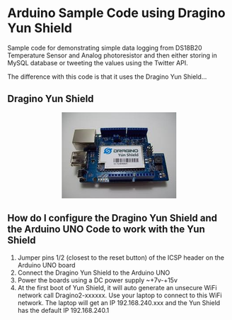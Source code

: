 # Arduino Sample Code using Dragino Yun Shield
Sample code for demonstrating simple data logging from DS18B20 Temperature Sensor and Analog photoresistor and then either storing in MySQL database or tweeting the values using the Twitter API.

The difference with this code is that it uses the Dragino Yun Shield...

## Dragino Yun Shield </br>
<p align="center">
	<img src="../Arduino-Images/dragino-yun-shield.png" alt="Dragino Yun Shield">
</p>


## How do I configure the Dragino Yun Shield and the Arduino UNO Code to work with the Yun Shield
<ol>
	<li>Jumper pins 1/2 (closest to the reset button) of the ICSP header on the Arduino UNO board</li>
	<li>Connect the Dragino Yun Shield to the Arduino UNO</li>
	<li>Power the boards using a DC power supply ~+7v-+15v</li>
	<li>At the first boot of Yun Shield, it will auto generate an unsecure WiFi network call Dragino2-xxxxxx. Use your laptop to connect to this WiFi network. The laptop will get an IP 192.168.240.xxx and the Yun Shield has the default IP 192.168.240.1</li>
</ol>